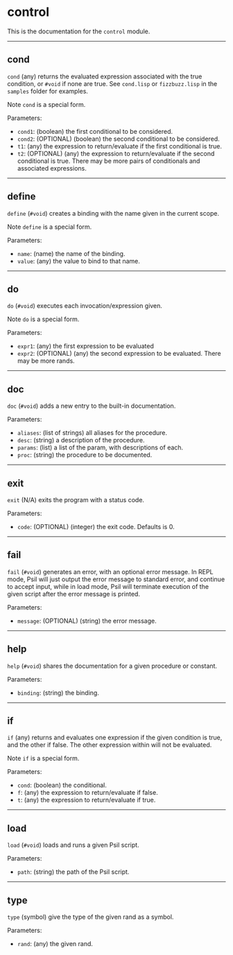 <!--
NOTE: This documentation is generated automatically!
Rather than editing this file, please update the associated file in stdlib!
Thanks, and have a good day!
-->
# control
This is the documentation for the `control` module.

---
## cond
`cond` (any) returns the evaluated expression associated with the true condition, or `#void` if none are true. See `cond.lisp` or `fizzbuzz.lisp` in the `samples` folder for examples.

Note `cond` is a special form.

Parameters:
* `cond1`: (boolean) the first conditional to be considered.
* `cond2`: (OPTIONAL) (boolean) the second conditional to be considered.
* `t1`: (any) the expression to return/evaluate if the first conditional is true.
* `t2`: (OPTIONAL) (any) the expression to return/evaluate if the second conditional is true. There may be more pairs of conditionals and associated expressions.

---
## define
`define` (`#void`) creates a binding with the name given in the current scope.

Note `define` is a special form.

Parameters:
* `name`: (name) the name of the binding.
* `value`: (any) the value to bind to that name.

---
## do
`do` (`#void`) executes each invocation/expression given.

Note `do` is a special form.

Parameters:
* `expr1`: (any) the first expression to be evaluated
* `expr2`: (OPTIONAL) (any) the second expression to be evaluated. There may be more rands.

---
## doc
`doc` (`#void`) adds a new entry to the built-in documentation.

Parameters:
* `aliases`: (list of strings) all aliases for the procedure.
* `desc`: (string) a description of the procedure.
* `params`: (list) a list of the param, with descriptions of each.
* `proc`: (string) the procedure to be documented.

---
## exit
`exit` (N/A) exits the program with a status code.

Parameters:
* `code`: (OPTIONAL) (integer) the exit code. Defaults is 0.

---
## fail
`fail` (`#void`) generates an error, with an optional error message. In REPL mode, Psil will just output the error message to standard error, and continue to accept input, while in load mode, Psil will terminate execution of the given script after the error message is printed.

Parameters:
* `message`: (OPTIONAL) (string) the error message.

---
## help
`help` (`#void`) shares the documentation for a given procedure or constant.

Parameters:
* `binding`: (string) the binding.

---
## if
`if` (any) returns and evaluates one expression if the given condition is true, and the other if false. The other expression within will not be evaluated.

Note `if` is a special form.

Parameters:
* `cond`: (boolean) the conditional.
* `f`: (any) the expression to return/evaluate if false.
* `t`: (any) the expression to return/evaluate if true.

---
## load
`load` (`#void`) loads and runs a given Psil script.

Parameters:
* `path`: (string) the path of the Psil script.

---
## type
`type` (symbol) give the type of the given rand as a symbol.

Parameters:
* `rand`: (any) the given rand.

